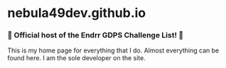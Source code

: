 # nebula49dev.github.io
### 🎉 Official host of the Endrr GDPS Challenge List! 🎉
This is my home page for everything that I do. Almost everything can be found here.
I am the sole developer on the site.

